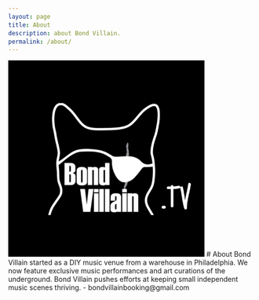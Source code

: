 ```yaml
---
layout: page
title: About
description: about Bond Villain.
permalink: /about/
---
```

<img class="img-rounded" src="/assets/img/uploads/profile.png" alt="bond.villain" width="400">
# About
Bond Villain started as a DIY music venue from a warehouse in Philadelphia. We now feature exclusive music performances and art curations of the underground. Bond Villain pushes efforts at keeping small independent music scenes thriving.
- bondvillainbooking@gmail.com
